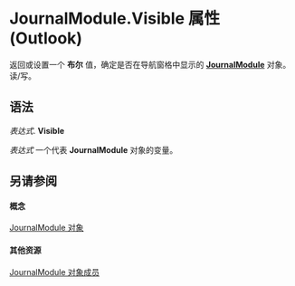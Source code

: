 
# JournalModule.Visible 属性 (Outlook)

返回或设置一个 **布尔** 值，确定是否在导航窗格中显示的 **[JournalModule](5a696d10-8a10-c01d-cf65-f8a65718f120.md)** 对象。读/写。


## 语法

 _表达式_. **Visible**

 _表达式_ 一个代表 **JournalModule** 对象的变量。


## 另请参阅


#### 概念


[JournalModule 对象](5a696d10-8a10-c01d-cf65-f8a65718f120.md)
#### 其他资源


[JournalModule 对象成员](d0f9e3de-e626-d8f4-fe4d-411ae35cea92.md)